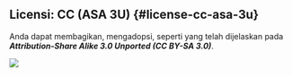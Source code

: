 ## Licensi: CC \(ASA 3U\) {#license-cc-asa-3u}

Anda dapat membagikan, mengadopsi, seperti yang telah dijelaskan pada _**Attribution-Share Alike 3.0 Unported \(CC BY-SA 3.0\)**_.

![](../assets/ccasa3u.png)

